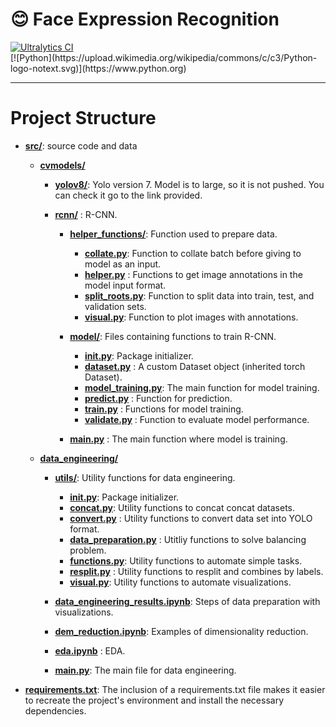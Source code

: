 # 😊 Face Expression Recognition
<div>
    <a href="https://github.com/ultralytics/ultralytics/actions/workflows/ci.yml"><img src="https://github.com/ultralytics/ultralytics/actions/workflows/ci.yml/badge.svg" alt="Ultralytics CI"></a>
</div>
[![Python](https://upload.wikimedia.org/wikipedia/commons/c/c3/Python-logo-notext.svg)](https://www.python.org)








-------------------------------------------------------------------------------------
# Project Structure

- **[src/](./src/)**: source code and data

    - **[cvmodels/](./src/cvmodels/)**
        - **[yolov8/](https://github.com/WongKinYiu/yolov7)**: Yolo version 7. Model is to large, so it is not pushed. You can check it go to the link provided.

        - **[rcnn/](./src/cvmodels/rcnn/)** : R-CNN.

           - **[helper_functions/](./src/cvmodels/rcnn/helper_functions/)**: Function used to prepare data.
                - **[collate.py](./src/cvmodels/rcnn/helper_functions/collate.py)**: Function to collate batch before giving to model as an input.
                - **[helper.py](./src/cvmodels/rcnn/helper_functions/helper.py)** : Functions to get image annotations in the model input format.
                - **[split_roots.py](./src/cvmodels/rcnn/helper_functions/split_roots.py)**: Function to split data into train, test, and validation sets.
                - **[visual.py](./src/cvmodels/rcnn/helper_functions/visual.py)**: Function to plot images with annotations.

           - **[model/](./src/cvmodels/rcnn/model/)**: Files containing functions to train R-CNN.
                - **[__init__.py](./src/cvmodels/rcnn/model/__init__.py)**: Package initializer.
                - **[dataset.py](./src/cvmodels/rcnn/model/dataset.py)** : A custom Dataset object (inherited torch Dataset).
                - **[model_training.py](./src/cvmodels/rcnn/model/model_training.py)**: The main function for model training.
                - **[predict.py](./src/cvmodels/rcnn/model/predict.py)** : Function for prediction.
                - **[train.py](./src/cvmodels/rcnn/model/train.py)** : Functions for model training.
                - **[validate.py](./src/cvmodels/rcnn/model/validate.py)** : Function to evaluate model performance.

           - **[main.py](./src/cvmodels/rcnn/main.py)** : The main function where model is training.

        
    - **[data_engineering/](./src/data_engineering/)**

        - **[utils/](./src/data_engineering/utils/)**: Utility functions for data engineering.

          - **[__init__.py](./src/data_engineering/utils/__init__.py)**: Package initializer.
          - **[concat.py](./src/data_engineering/utils/concat.py)**: Utility functions to concat concat datasets.
          - **[convert.py](./src/data_engineering/utils/convert.py)** : Utility functions to convert data set into YOLO format.
          - **[data_preparation.py](./src/data_engineering/utils/data_preparation.py)** : Utitliy functions to solve balancing problem.
          - **[functions.py](./src/data_engineering/utils/functions.py)**: Utility functions to automate simple tasks.
          - **[resplit.py](./src/data_engineering/utils/resplit.py)** : Utility functions to resplit and combines by labels.
          - **[visual.py](./src/data_engineering/utils/visual.py)**: Utility functions to automate visualizations.
        - **[data_engineering_results.ipynb](./src/data_engineering/data_engineering_results.ipynb)**: Steps of data preparation with visualizations.
        - **[dem_reduction.ipynb](./src/data_engineering/dem_reduction.ipynb)**: Examples of dimensionality reduction.
        - **[eda.ipynb](./src/data_engineering/eda.ipynb)** : EDA.
        - **[main.py](./src/data_engineering/main.py)**: The main file for data engineering.
- **[requirements.txt](/requirements.txt)**: The inclusion of a requirements.txt file makes it easier to recreate the project's environment and install the necessary dependencies.
    
